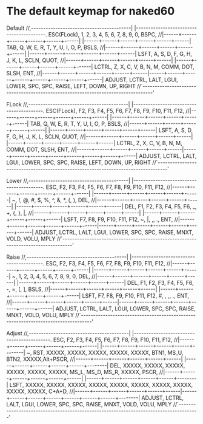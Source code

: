 # The default keymap for naked60

Default
  //,-----------------------------------------|             |-----------------------------------------.
 ESC(FLock),     1,     2,     3,     4,     5,                   6,     7,     8,     9,     0,  BSPC,
  //|------+------+------+------+------+------|             |------+------+------+------+------+------|
        TAB,     Q,     W,     E,     R,     T,                   Y,     U,     I,     O,     P,  BSLS,
  //|------+------+------+------+------+------|             |------+------+------+------+------+------|
       LSFT,     A,     S,     D,     F,     G,                   H,     J,     K,     L,  SCLN,  QUOT,
  //|------+------+------+------+------+------|             |------+------+------+------+------+------|
      LCTRL,     Z,     X,     C,     V,     B,                   N,     M,  COMM,   DOT,  SLSH,   ENT,
  //|------+------+------+------+------+------|------+------+------+------+------+------+------+------|
            ADJUST, LCTRL,  LALT,  LGUI, LOWER,   SPC,   SPC, RAISE,  LEFT,  DOWN,    UP, RIGHT
          //`----------------------------------------------------------------------------------'

FLock
  //,-----------------------------------------|             |-----------------------------------------.
 ESC(FLock),    F2,    F3,    F4,    F5,    F6,                  F7,    F8,    F9,   F10,   F11,   F12,
  //|------+------+------+------+------+------|             |------+------+------+------+------+------|
        TAB,     Q,     W,     E,     R,     T,                   Y,     U,     I,     O,     P,  BSLS,
  //|------+------+------+------+------+------|             |------+------+------+------+------+------|
       LSFT,     A,     S,     D,     F,     G,                   H,     J,     K,     L,  SCLN,  QUOT,
  //|------+------+------+------+------+------|             |------+------+------+------+------+------|
      LCTRL,     Z,     X,     C,     V,     B,                   N,     M,  COMM,   DOT,  SLSH,   ENT,
  //|------+------+------+------+------+------|------+------+------+------+------+------+------+------|
            ADJUST, LCTRL,  LALT,  LGUI, LOWER,   SPC,   SPC, RAISE,  LEFT,  DOWN,    UP, RIGHT
          //`----------------------------------------------------------------------------------'

Lower
  //,-----------------------------------------|             |-----------------------------------------.
        ESC,    F2,    F3,    F4,    F5,    F6,                  F7,    F8,    F9,   F10,   F11,   F12,
  //|------+------+------+------+------+------|             |------+------+------+------+------+------|
          ~,     !,     @,     #,     $,     %,                   ^,     &,     *,     (,     ),   DEL,
  //|------+------+------+------+------+------|             |------+------+------+------+------+------|
        DEL,    F1,    F2,    F3,    F4,    F5,                  F6,     _,     +,     {,     },     |,
  //|------+------+------+------+------+------|             |------+------+------+------+------+------|
       LSFT,    F7,    F8,  F9,     F10,   F11,                 F12,     ~,     |,     ,,     .,   ENT,
  //|------+------+------+------+------+------|------+------+------+------+------+------+------|
            ADJUST, LCTRL,  LALT,  LGUI, LOWER,   SPC,   SPC, RAISE,  MNXT,  VOLD,  VOLU,  MPLY 
          //`----------------------------------------------------------------------------------'

Raise
  //,-----------------------------------------|             |-----------------------------------------.
        ESC,    F2,    F3,    F4,    F5,    F6,                  F7,    F8,    F9,   F10,   F11,   F12,
  //|------+------+------+------+------+------|             |------+------+------+------+------+------|
          ~,     1,     2,     3,     4,     5,                   6,     7,     8,     9,     0,   DEL,
  //|------+------+------+------+------+------|             |------+------+------+------+------+------|
        DEL,    F1,    F2,    F3,    F4,    F5,                  F6,     -,     =,     [,     ],  BSLS,
  //|------+------+------+------+------+------|             |------+------+------+------+------+------|
       LSFT,    F7,    F8,  F9,     F10,   F11,                 F12,     #,     \,     ,,     .,   ENT,
  //|------+------+------+------+------+------|------+------+------+------+------+------+------|
            ADJUST, LCTRL,  LALT,  LGUI, LOWER,   SPC,   SPC, RAISE,  MNXT,  VOLD,  VOLU,  MPLY 
          //`----------------------------------------------------------------------------------'

Adjust
  //,-----------------------------------------|             |-------------------------------------------.
        ESC,    F2,    F3,    F4,    F5,    F6,                  F7,    F8,    F9,   F10,   F11,     F12,
  //|------+------+------+------+------+------|             |------+------+------+------+------+--------|
          ~,   RST, XXXXX, XXXXX, XXXXX, XXXXX,               XXXXX,  BTN1,  MS_U,  BTN2, XXXXX,Alt+PSCR,
  //|------+------+------+------+------+------|             |------+------+------+------+------+--------|
        DEL, XXXXX, XXXXX, XXXXX, XXXXX, XXXXX,               XXXXX,  MS_L,  MS_D,  MS_R, XXXXX,    PSCR,
  //|------+------+------+------+------+------|             |------+------+------+------+------+--------|
       LSFT, XXXXX, XXXXX, XXXXX, XXXXX, XXXXX,               XXXXX, XXXXX, XXXXX, XXXXX, XXXXX,   C+A+D,
  //|------+------+------+------+------+------|------+------+------+------+------+------+------+--------|
            ADJUST, LCTRL,  LALT,  LGUI, LOWER,   SPC,   SPC, RAISE,   MNXT,   VOLD,   VOLU,   MPLY 
          //`--------------------------------------------------------------------------------------'
